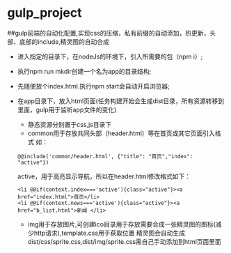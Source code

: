 # gulp_project

##gulp前端的自动化配置,实现css的压缩，私有前缀的自动添加，热更新，头部、底部的include,精灵图的自动合成

- 进入指定的目录下，在nodeJs的环境下，引入所需要的包（npm i）;

- 执行npm run mkdir创建一个名为app的目录结构;

- 先随便放个index.html.执行npm start会自动开启浏览器;

- 在app目录下，放入html页面(任务构建开始会生成dist目录，所有资源转移到里面，gulp用于监听app文件的变化)
  - 静态资源分别置于css,js目录下
  - common用于存放共同头部（header.html）等在首页或其它页面引入格式  如：
  ```
  @@include('common/header.html', {"title": "首页","index": "active"})
  ```
  active，用于高亮显示导航，所以在header.html修改格式如下：
  ```
  <li @@if(context.index==='active'){class="active"}><a href="index.html">首页</li>  
  <li @@if(context.news==='active'){class="active"}><a href="b_list.html">新闻 </li>
  ```
  - img用于存放图片,可创建ico目录用于存放需要合成一张精灵图的图标(减少http请求),template.css用于获取位置
精灵图会自动生成dist/css/sprite.css,dist/img/sprite.css需自己手动添加到html页面里面
